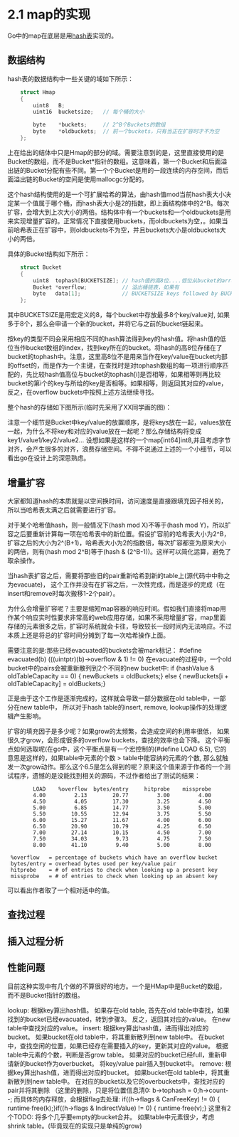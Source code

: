 # 2.1 map的实现

Go中的map在底层是用[hash表](../go/src/pkg/runtime/hashmap.c)实现的。

## 数据结构
hash表的数据结构中一些关键的域如下所示：

```C
	struct Hmap
	{
		uint8   B;
		uint16  bucketsize;   // 每个桶的大小

		byte    *buckets;     // 2^B个Buckets的数组
		byte    *oldbuckets;  // 前一个buckets，只有当正在扩容时才不为空
	};
```

上在给出的结体中只是Hmap的部分的域。需要注意到的是，这里直接使用的是Bucket的数组，而不是Bucket*指针的数组。这意味着，第一个Bucket和后面溢出链的Bucket分配有些不同。第一个个Bucket是用的一段连续的内存空间，而后面溢出链的Bucket的空间是使用mallocgc分配的。

这个hash结构使用的是一个可扩展哈希的算法，由hash值mod当前hash表大小决定某一个值属于哪个桶，而hash表大小是2的指数，即上面结构体中的2^B。每次扩容，会增大到上次大小的两倍。结构体中有一个buckets和一个oldbuckets是用来实现增量扩容的。正常情况下直接使用buckets，而oldbuckets为空，。如果当前哈希表正在扩容中，则oldbuckets不为空，并且buckets大小是oldbuckets大小的两倍。

具体的Bucket结构如下所示：

```C
	struct Bucket
	{
		uint8  tophash[BUCKETSIZE]; // hash值的高8位....低位从bucket的array定位到bucket
		Bucket *overflow;           // 溢出桶链表，如果有
		byte   data[1];             // BUCKETSIZE keys followed by BUCKETSIZE values
	};
```

其中BUCKETSIZE是用宏定义的8，每个bucket中存放最多8个key/value对, 如果多于8个，那么会申请一个新的bucket，并将它与之前的bucket链起来。

按key的类型不同会采用相应不同的hash算法得到key的hash值。将hash值的低位当作bucket数组的index，找到key所在的bucket。将hash的高8位存储在了bucket的tophash中。注意，这里高8位不是用来当作在key/value在bucket内部的offset的，而是作为一个主键，在查找时是对tophash数组的每一项进行顺序匹配的，先比较hash值高位与bucket的tophash[i]是否相等，如果相等则再比较bucket的第i个的key与所给的key是否相等。如果相等，则返回其对应的value，反之，在overflow buckets中按照上述方法继续寻找。

整个hash的存储如下图所示(临时先采用了XX同学画的图)：

注意一个细节是Bucket中key/value的放置顺序，是将keys放在一起，values放在一起，为什么不将key和对应的value放在一起呢？那么存储结构将变成key1/value1/key2/value2… 设想如果是这样的一个map[int64]int8,并且考虑字节对齐，会产生很多的对齐，浪费存储空间。不得不说通过上述的一个小细节，可以看出go在设计上的深思熟虑。

## 增量扩容
大家都知道hash的本质就是以空间换时间，访问速度是直接跟填充因子相关的，所以当哈希表太满之后就需要进行扩容。

对于某个哈希值hash，则一般情况下(hash mod X)不等于(hash mod Y)，所以扩容之后要重新计算每一项在哈希表中的新位置。假设扩容前的哈希表大小为2^B，扩容之后的大小为2^(B+1)，哈希表大小为2的指数倍，每次扩容都变为原来大小的两倍，则有(hash mod 2^B)等于(hash & (2^B-1))。这样可以简化运算，避免了取余操作。

当hash表扩容之后，需要将那些旧的pair重新哈希到新的table上(源代码中中称之为evacuate)， 这个工作并没有在扩容之后，一次性完成，而是逐步的完成（在insert和remove时每次搬移1-2个pair）。

为什么会增量扩容呢？主要是缩短map容器的响应时间。假如我们直接将map用作某个响应实时性要求非常高的web应用存储，如果不采用增量扩容，map里面存储的元素很多之后，扩容时系统就会卡往，导致较长一段时间内无法响应。不过本质上还是将总的扩容时间分摊到了每一次哈希操作上面。

需要注意的是:那些已经evacuated的buckets会被mark标记：
#define evacuated(b) (((uintptr)(b)->overflow & 1) != 0)
在evacuate的过程中，一个old bucket中的pairs会被重新散列到2个不同的new bucket中:
if (hashValue & oldTableCapacity == 0) {    newBuckets = oldBuckets;} else {    newBuckets[i + oldTableCapacity] = oldBuckets;}

正是由于这个工作是逐渐完成的，这样就会导致一部分数据在old table中，一部分在new table中， 所以对于hash table的insert, remove, lookup操作的处理逻辑产生影响。

扩容的填充因子是多少呢？如果grow的太频繁，会造成空间的利用率很低， 如果很久才grow，会形成很多的overflow buckets，查找的效率也会下降。 这个平衡点如何选取呢(在go中，这个平衡点是有一个宏控制的(#define LOAD 6.5), 它的意思是这样的，如果table中元素的个数 > table中能容纳的元素的个数, 那么就触发一次grow动作。那么这个6.5是怎么得到的呢？原来这个值来源于作者的一个测试程序，遗憾的是没能找到相关的源码，不过作者给出了测试的结果：

	        LOAD    %overflow  bytes/entry     hitprobe    missprobe
	        4.00         2.13        20.77         3.00         4.00
	        4.50         4.05        17.30         3.25         4.50
	        5.00         6.85        14.77         3.50         5.00
	        5.50        10.55        12.94         3.75         5.50
	        6.00        15.27        11.67         4.00         6.00
	        6.50        20.90        10.79         4.25         6.50
	        7.00        27.14        10.15         4.50         7.00
	        7.50        34.03         9.73         4.75         7.50
	        8.00        41.10         9.40         5.00         8.00
	
	 %overflow   = percentage of buckets which have an overflow bucket
	 bytes/entry = overhead bytes used per key/value pair
	 hitprobe    = # of entries to check when looking up a present key
	 missprobe   = # of entries to check when looking up an absent key

可以看出作者取了一个相对适中的值。

## 查找过程

## 插入过程分析

## 性能问题
目前这种实现中有几个做的不算很好的地方。一个是HMap中是Bucket的数组，而不是Bucket指针的数组。

lookup:
根据key算出hash值。
如果存在old table, 首先在old table中查找，如果找到的bucket已经evacuated，转到步骤3。 反之，返回其对应的value。
在new table中查找对应的value。
insert:
根据key算出hash值，进而得出对应的bucket。
如果bucket在old table中，将其重新散列到new table中。
在bucket中，查找空闲的位置，如果已经存在需要插入的key，更新其对应的value。
根据table中元素的个数，判断是否grow table。
如果对应的bucket已经full，重新申请新的bucket作为overbucket。
将key/value pair插入到bucket中。
remove:
根据key算出hash值，进而得出对应的bucket。
如果bucket在old table中，将其重新散列到new table中。
在对应的bucket以及它的overbuckets中，查找对应的pair并将其删除 （这里的删除，只是将位置信息清0:
b->tophash = 0;h->count--;
而具体的内存释放，会根据flag去处理:
if((h->flags & CanFreeKey) != 0) {    runtime·free(k);}if((h->flags & IndirectValue) != 0) {    runtime·free(v);}
这里有2个TODO:
将多个几乎要empty的bucket合并。
如果table中元素很少，考虑shrink table。(毕竟现在的实现只是单纯的grow)
